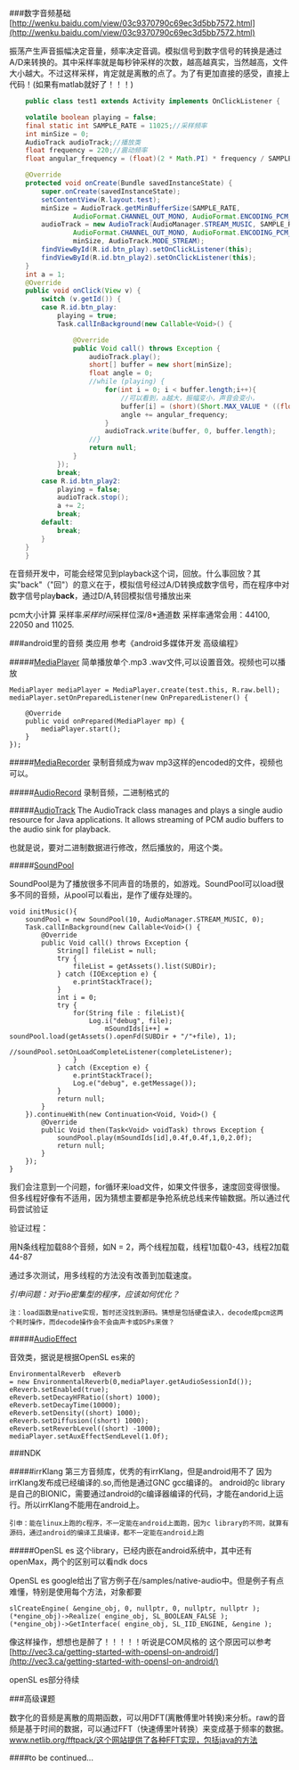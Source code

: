 ###数字音频基础
[http://wenku.baidu.com/view/03c9370790c69ec3d5bb7572.html](http://wenku.baidu.com/view/03c9370790c69ec3d5bb7572.html)

振荡产生声音振幅决定音量，频率决定音调。模拟信号到数字信号的转换是通过A/D来转换的。其中采样率就是每秒钟采样的次数，越高越真实，当然越高，文件大小越大。不过这样采样，肯定就是离散的点了。为了有更加直接的感受，直接上代码！(如果有matlab就好了！！！)

```java
	public class test1 extends Activity implements OnClickListener {

	volatile boolean playing = false;
	final static int SAMPLE_RATE = 11025;//采样频率
	int minSize = 0;
	AudioTrack audioTrack;//播放类
	float frequency = 220;//震动频率
	float angular_frequency = (float)(2 * Math.PI) * frequency / SAMPLE_RATE;

	@Override
	protected void onCreate(Bundle savedInstanceState) {
		super.onCreate(savedInstanceState);
		setContentView(R.layout.test);
		minSize = AudioTrack.getMinBufferSize(SAMPLE_RATE,
				AudioFormat.CHANNEL_OUT_MONO, AudioFormat.ENCODING_PCM_16BIT);
		audioTrack = new AudioTrack(AudioManager.STREAM_MUSIC, SAMPLE_RATE,
				AudioFormat.CHANNEL_OUT_MONO, AudioFormat.ENCODING_PCM_16BIT,
				minSize, AudioTrack.MODE_STREAM);
		findViewById(R.id.btn_play).setOnClickListener(this);
		findViewById(R.id.btn_play2).setOnClickListener(this);
	}
	int a = 1;
	@Override
	public void onClick(View v) {
		switch (v.getId()) {
		case R.id.btn_play:
			playing = true;
			Task.callInBackground(new Callable<Void>() {

				@Override
				public Void call() throws Exception {
					audioTrack.play();
					short[] buffer = new short[minSize];
					float angle = 0;
					//while (playing) {
						for(int i = 0; i < buffer.length;i++){
							//可以看到，a越大，振幅变小，声音会变小，
							buffer[i] = (short)(Short.MAX_VALUE * ((float)Math.sin(angle)) / a);
							angle += angular_frequency;
						}
						audioTrack.write(buffer, 0, buffer.length);
					//}
					return null;
				}
			});
			break;
		case R.id.btn_play2:
			playing = false;
			audioTrack.stop();
			a += 2;
			break;
		default:
			break;
		}
	}
	}
```

在音频开发中，可能会经常见到playback这个词，回放。什么事回放？其实"back"（"回"）的意义在于，模拟信号经过A/D转换成数字信号，而在程序中对数字信号play**back**，通过D/A,转回模拟信号播放出来

pcm大小计算 采样率*采样时间*采样位深/8*通道数
采样率通常会用：44100, 22050 and 11025.

###android里的音频 类应用
参考《android多媒体开发 高级编程》

#####[MediaPlayer](http://developer.android.com/reference/android/media/MediaPlayer.html)
简单播放单个.mp3 .wav文件,可以设置音效。视频也可以播放

	MediaPlayer mediaPlayer = MediaPlayer.create(test.this, R.raw.bell);
	mediaPlayer.setOnPreparedListener(new OnPreparedListener() {
					
		@Override
		public void onPrepared(MediaPlayer mp) {
			mediaPlayer.start();
		}
	});

#####[MediaRecorder](http://developer.android.com/reference/android/media/MediaRecorder.html)
录制音频成为wav mp3这样的encoded的文件，视频也可以。

#####[AudioRecord](http://developer.android.com/reference/android/media/AudioRecord.html)
录制音频，二进制格式的

#####[AudioTrack](http://developer.android.com/reference/android/media/AudioTrack.html)
The AudioTrack class manages and plays a single audio resource for Java applications. It allows streaming of PCM audio buffers to the audio sink for playback.

也就是说，要对二进制数据进行修改，然后播放的，用这个类。


#####[SoundPool](http://developer.android.com/reference/android/media/SoundPool.html)

SoundPool是为了播放很多不同声音的场景的，如游戏。SoundPool可以load很多不同的音频，从pool可以看出，是作了缓存处理的。

	void initMusic(){
        soundPool = new SoundPool(10, AudioManager.STREAM_MUSIC, 0);
        Task.callInBackground(new Callable<Void>() {
            @Override
            public Void call() throws Exception {
                String[] fileList = null;
                try {
                    fileList = getAssets().list(SUBDir);
                } catch (IOException e) {
                    e.printStackTrace();
                }
                int i = 0;
                try {
                    for(String file : fileList){
                        Log.i("debug", file);
                            mSoundIds[i++] = soundPool.load(getAssets().openFd(SUBDir + "/"+file), 1);
                            //soundPool.setOnLoadCompleteListener(completeListener);
                    }
                } catch (Exception e) {
                    e.printStackTrace();
                    Log.e("debug", e.getMessage());
                }
                return null;
            }
        }).continueWith(new Continuation<Void, Void>() {
            @Override
            public Void then(Task<Void> voidTask) throws Exception {
                soundPool.play(mSoundIds[id],0.4f,0.4f,1,0,2.0f);
                return null;
            }
        });
	}

我们会注意到一个问题，for循环来load文件，如果文件很多，速度回变得很慢。但多线程好像有不适用，因为猜想主要都是争抢系统总线来传输数据。所以通过代码尝试验证


验证过程：

用N条线程加载88个音频，如N = 2，两个线程加载，线程1加载0-43，线程2加载44-87

通过多次测试，用多线程的方法没有改善到加载速度。

*引申问题：对于io密集型的程序，应该如何优化？*

`注：load函数是native实现，暂时还没找到源码。猜想是包括硬盘读入，decode成pcm这两个耗时操作，而decode操作会不会由声卡或DSPs来做？`

#####[AudioEffect](http://developer.android.com/reference/android/media/audiofx/AudioEffect.html)

音效类，据说是根据OpenSL es来的
	
	EnvironmentalReverb  eReverb 
	= new EnvironmentalReverb(0,mediaPlayer.getAudioSessionId());
	eReverb.setEnabled(true);
	eReverb.setDecayHFRatio((short) 1000);
	eReverb.setDecayTime(10000);
	eReverb.setDensity((short) 1000);
	eReverb.setDiffusion((short) 1000);
	eReverb.setReverbLevel((short) -1000);
	mediaPlayer.setAuxEffectSendLevel(1.0f);


###NDK

#####irrKlang
第三方音频库，优秀的有irrKlang，但是android用不了
因为irrKlang发布成已经编译的.so,而他是通过GNC gcc编译的。
android的c library是自己的BIONIC，需要通过android的c编译器编译的代码，才能在andorid上运行。所以irrKlang不能用在android上。

`引申：能在linux上跑的c程序，不一定能在android上面跑，因为c library的不同，就算有源码，通过android的编译工具编译，都不一定能在android上跑`


#####OpenSL es
这个library，已经内嵌在android系统中，其中还有openMax，两个的区别可以看ndk docs

OpenSL es google给出了官方例子在<ndk>/samples/native-audio中。但是例子有点难懂，特别是使用每个方法，对象都要

	slCreateEngine( &engine_obj, 0, nullptr, 0, nullptr, nullptr );
	(*engine_obj)->Realize( engine_obj, SL_BOOLEAN_FALSE );
	(*engine_obj)->GetInterface( engine_obj, SL_IID_ENGINE, &engine );

像这样操作，想想也是醉了！！！！！听说是COM风格的
这个原因可以参考[http://vec3.ca/getting-started-with-opensl-on-android/](http://vec3.ca/getting-started-with-opensl-on-android/)

openSL es部分待续


###高级课题

数字化的音频是离散的周期函数，可以用DFT(离散傅里叶转换)来分析。raw的音频是基于时间的数据，可以通过FFT（快速傅里叶转换）来变成基于频率的数据。www.netlib.org/fftpack/这个网站提供了各种FFT实现，包括java的方法

####to be continued...
